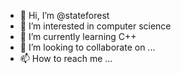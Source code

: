 - 👋 Hi, I’m @stateforest
- 👀 I’m interested in computer science
- 🌱 I’m currently learning C++
- 💞️ I’m looking to collaborate on ...
- 📫 How to reach me ...

<!---
stateforest/stateforest is a ✨ special ✨ repository because its `README.md` (this file) appears on your GitHub profile.
You can click the Preview link to take a look at your changes.
--->
